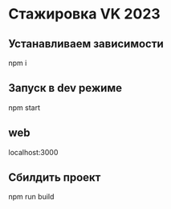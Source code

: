 # Стажировка VK 2023
## Устанавливаем зависимости
npm i
## Запуск в dev режиме
npm start
## web
localhost:3000
## Сбилдить проект
npm run build